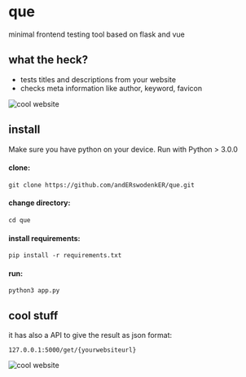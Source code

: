 # que

minimal frontend testing tool based on flask and vue

## what the heck?
 - tests titles and descriptions from your website
 - checks meta information like author, keyword, favicon
 
 ![cool website](http://anderswodenker.de/que/que.png )
 
## install
 
Make sure you have python on your device. Run with Python > 3.0.0
 
#### clone: <br>
`git clone https://github.com/andERswodenkER/que.git`
 
#### change directory: <br>
`cd que`

#### install requirements: <br>
`pip install -r requirements.txt`

#### run: <br>
`python3 app.py`


## cool stuff

it has also a API to give the result as json format:

`127.0.0.1:5000/get/{yourwebsiteurl}`

![cool website](http://anderswodenker.de/que/que_api.png )